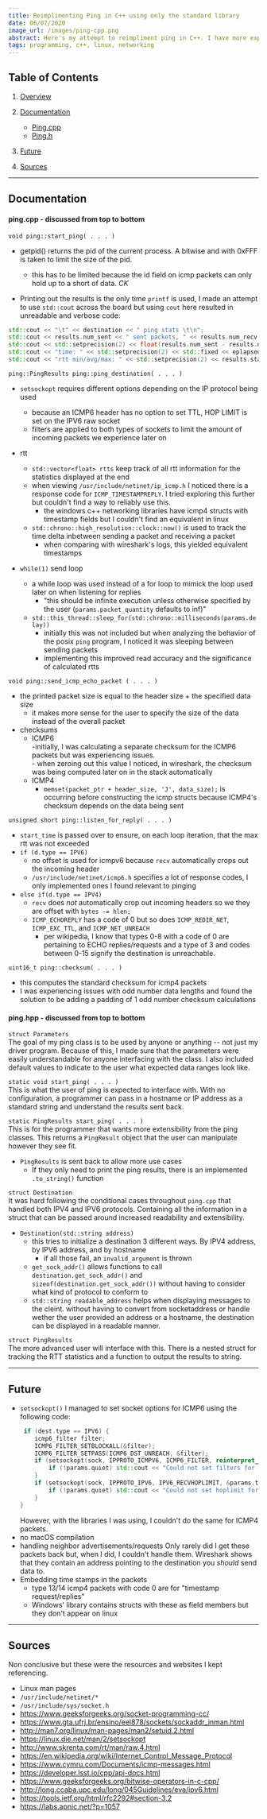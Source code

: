 ```yaml
---
title: Reimplimenting Ping in C++ using only the standard library 
date: 06/07/2020
image_url: /images/ping-cpp.png
abstract: Here's my attempt to reimpliment ping in C++. I have more experience with C but I thought this would benefit from an object oriented design. The majority of functions implemented are designed functionally and, thus, static. There were a few issues that are discussed in the future section that I plan to continually work on. 
tags: programming, c++, linux, networking
---
```


## Table of Contents
1. [Overview](#overview)
2. [Documentation](#documentation)
    - [Ping.cpp](#ping.cpp)
    - [Ping.h](#ping.h)

3. [Future](#future)
4. [Sources](#sources)

---

## Documentation
#### ping.cpp - discussed from top to bottom

`void ping::start_ping( . . . )`

- getpid() returns the pid of the current process. A bitwise and with 0xFFF is taken to limit the size of the pid.

    - this has to be limited because the id field on icmp packets can only hold up to a short of data. *CK*

- Printing out the results is the only time `printf` is used, I made an attempt to use `std::cout` across the board but using `cout` here resulted in unreadable and verbose code:

```cpp
std::cout << "\t" << destination << " ping stats \t\n";
std::cout << results.num_sent << " sent packets, " << results.num_recv << " received packets.";
std::cout << std::setprecision(2) << float(results.num_sent - results.num_recv) / float(results.num_sent) * 100 << "% packet loss.";
std::cout << "time: " << std::setprecision(2) << std::fixed << eplapsed_time.count() << "ms\n";
std::cout << "rtt min/avg/max: " << std::setprecision(2) << results.stats.min << "/" << std::setprecision(2) << results.stats.avg
```

`ping::PingResults ping::ping_destination( . . . )`  
- `setsockopt` requires different options depending on the IP protocol being used  
    - because an ICMP6 header has no option to set TTL, HOP LIMIT is set on the IPV6 raw socket  
    - filters are applied to both types of sockets to limit the amount of incoming packets we experience later on  

- rtt  
    - `std::vector<float> rtts` keep track of all rtt information for the statistics displayed at the end  
    - when viewing `/usr/include/netinet/ip_icmp.h` I noticed there is a response code for `ICMP_TIMESTAMPREPLY`. I tried exploring this further but couldn't find a way to reliably use this.  
        - the windows c++ networking libraries have icmp4 structs with timestamp fields but I couldn't find an equivalent in linux  
    - `std::chrono::high_resolution::clock::now()` is used to track the time delta inbetween sending a packet and receiving a packet  
        - when comparing with wireshark's logs, this yielded equivalent timestamps  
- `while(1)` send loop  
    - a while loop was used instead of a for loop to mimick the loop used later on when listening for replies  
        - "this should be infinite execution unless otherwise specified by the user (`params.packet_quantity` defaults to inf)"  
    - `std::this_thread::sleep_for(std::chrono::milliseconds(params.delay))`  
        - initially this was not included but when analyzing the behavior of the posix `ping` program, I noticed it was sleeping between sending packets  
        - implementing this improved read accuracy and the significance of calculated rtts  

`void ping::send_icmp_echo_packet ( . . . )`  
- the printed packet size is equal to the header size + the specified data size  
    - it makes more sense for the user to specify the size of the data instead of the overall packet  
- checksums  
    - ICMP6  
        -initially, I was calculating a separate checksum for the ICMP6 packets but was experiencing issues.  
            - when zeroing out this value I noticed, in wireshark, the checksum was being computed later on in the stack automatically  
    - ICMP4  
        - `memset(packet_ptr + header_size, 'J', data_size);` is occurring before constructing the icmp structs because ICMP4's checksum depends on the data being sent  

`unsigned short ping::listen_for_reply( . . . )`  
- `start_time` is passed over to ensure, on each loop iteration, that the max rtt was not exceeded  
- `if (d.type == IPV6)`  
    - no offset is used for icmpv6 because `recv` automatically crops out the incoming header  
    - `/usr/include/netinet/icmp6.h` specifies a lot of response codes, I only implemented ones I found relevant to pinging  
- `else if(d.type == IPV4)`  
    - `recv` does _not_ automatically crop out incoming headers so we they are offset with `bytes -= hlen;`  
    - `ICMP_ECHOREPLY` has a code of 0 but so does `ICMP_REDIR_NET`, `ICMP_EXC_TTL`, and `ICMP_NET_UNREACH`  
        - per wikipedia, I know that types 0-8 with a code of 0 are pertaining to ECHO replies/requests and a type of 3 and codes between 0-15 signify the destination is unreachable.  


`uint16_t ping::checksum( . . . )`  
- this computes the standard checksum for icmp4 packets  
- I was experiencing issues with odd number data lengths and found the solution to be adding a padding of 1 odd number checksum calculations  
    
#### ping.hpp - discussed from top to bottom  

`struct Parameters`  
The goal of my ping class is to be used by anyone or anything -- not just my driver program. Because of this, I made sure that the parameters were easily understandable for anyone interfacing with the class. I also included default values to indicate to the user what expected data ranges look like.  

`static void start_ping( . . . )`  
This is what the user of ping is expected to interface with. With no configuration, a programmer can pass in a hostname or IP address as a standard string and understand the results sent back.  

`static PingResults start_ping( . . . )`  
This is for the programmer that wants more extensibility from the ping classes. This returns a `PingResult` object that the user can manipulate however they see fit.  
- `PingResults` is sent back to allow more use cases  
    - If they only need to print the ping results, there is an implemented `.to_string()` function  

`struct Destination`  
It was hard following the conditional cases throughout `ping.cpp` that handled both IPV4 and IPV6 protocols. Containing all the information in a struct that can be passed around increased readability and extensibility.  
- `Destination(std::string address)`  
    - this tries to initialize a destination 3 different ways. By IPV4 address, by IPV6 address, and by hostname  
        - if all those fail, an `invalid_argument` is thrown  
    - `get_sock_addr()` allows functions to call `destination.get_sock_addr()` and `sizeof(destination.get_sock_addr())` without having to consider what kind of protocol to conform to  
    - `std::string readable_address` helps when displaying messages to the cleint. without having to convert from socketaddress or handle wether the user provided an address or a hostname, the destination can be displayed in a readable manner.  

`struct PingResults`  
The more advanced user will interface with this. There is a nested struct for tracking the RTT statistics and a function to output the results to string.  

---


## Future
- `setsockopt()`
    I managed to set socket options for ICMP6 using the following code:
    ```cpp
     if (dest.type == IPV6) {
        icmp6_filter filter;
        ICMP6_FILTER_SETBLOCKALL(&filter);
        ICMP6_FILTER_SETPASS(ICMP6_DST_UNREACH, &filter);
        if (setsockopt(sock, IPPROTO_ICMPV6, ICMP6_FILTER, reinterpret_cast<char *>(&filter), sizeof(filter)) < 0) {
            if (!params.quiet) std::cout << "Could not set filters for ICMP6... we will still continue\n";
        }
        if (setsockopt(sock, IPPROTO_IPV6, IPV6_RECVHOPLIMIT, &params.ttl, sizeof(params.ttl)) < 0) {
            if (!params.quiet) std::cout << "Could not set hoplimit for ICMP6... we will still continue\n";
        }
    }
    ```
    However, with the libraries I was using, I couldn't do the same for ICMP4 packets.
- no macOS compilation
- handling neighbor advertisements/requests
    Only rarely did I get these packets back but, when I did, I couldn't handle them. Wireshark shows that they contain an address pointing to the destination you _should_ send data to.
- Embedding time stamps in the packets
    - type 13/14 icmp4 packets with code 0 are for "timestamp request/replies"
    - Windows' library contains structs with these as field members but they don't appear on linux

---
## Sources
Non conclusive but these were the resources and websites I kept referencing.
- Linux man pages
- `/usr/include/netinet/*`
- `/usr/include/sys/socket.h`
- https://www.geeksforgeeks.org/socket-programming-cc/
- https://www.gta.ufrj.br/ensino/eel878/sockets/sockaddr_inman.html
- http://man7.org/linux/man-pages/man2/setuid.2.html
- https://linux.die.net/man/2/setsockopt
- http://www.skrenta.com/rt/man/raw.4.html
- https://en.wikipedia.org/wiki/Internet_Control_Message_Protocol
- https://www.cymru.com/Documents/icmp-messages.html
- https://developer.lsst.io/cpp/api-docs.html
- https://www.geeksforgeeks.org/bitwise-operators-in-c-cpp/
- http://long.ccaba.upc.edu/long/045Guidelines/eva/ipv6.html
- https://tools.ietf.org/html/rfc2292#section-3.2
- https://labs.apnic.net/?p=1057


